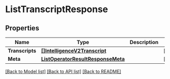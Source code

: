 # ListTranscriptResponse

## Properties

Name | Type | Description | Notes
------------ | ------------- | ------------- | -------------
**Transcripts** | [**[]IntelligenceV2Transcript**](IntelligenceV2Transcript.md) |  |[optional] 
**Meta** | [**ListOperatorResultResponseMeta**](ListOperatorResultResponseMeta.md) |  |[optional] 

[[Back to Model list]](../README.md#documentation-for-models) [[Back to API list]](../README.md#documentation-for-api-endpoints) [[Back to README]](../README.md)


